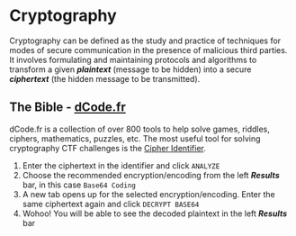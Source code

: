 # Cryptography
Cryptography can be defined as the study and practice of techniques for
modes of secure communication in the presence of malicious third parties. It
involves formulating and maintaining protocols and algorithms to transform
a given ***plaintext*** (message to be hidden) into a secure ***ciphertext*** (the hidden
message to be transmitted).

## The Bible - [dCode.fr](https://www.dcode.fr/en)
dCode.fr is a collection of over 800 tools to help solve games, riddles, ciphers, mathematics, puzzles, etc. The most useful tool for solving cryptography CTF challenges is the [Cipher Identifier](https://www.dcode.fr/cipher-identifier).

1. Enter the ciphertext in the identifier and click `ANALYZE`
2. Choose the recommended encryption/encoding from the left ***Results*** bar, in this case `Base64 Coding`
3. A new tab opens up for the selected encryption/encoding. Enter the same ciphertext again and click `DECRYPT BASE64`
4. Wohoo! You will be able to see the decoded plaintext in the left ***Results*** bar
